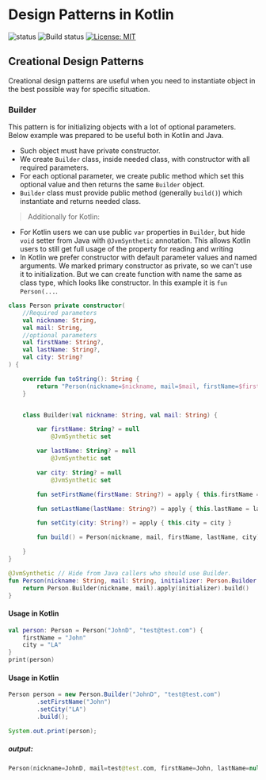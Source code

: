 # Design Patterns in Kotlin
![status](https://img.shields.io/badge/status-WorkInProgress-green)
![Build status](https://img.shields.io/github/workflow/status/AdrianKuta/Android-Project-Template/Android%20CI?style=plastic)
[![License: MIT](https://img.shields.io/badge/License-MIT-blue.svg)](https://github.com/AdrianKuta/Android-Project-Template/blob/master/LICENSE)
## Creational Design Patterns

Creational design patterns are useful when you need to instantiate object in the best possible way for specific situation.

### Builder

This pattern is for initializing objects with a lot of optional parameters.
Below example was prepared to be useful both in Kotlin and Java.
- Such object must have private constructor.
- We create `Builder` class, inside needed class, with constructor with all required parameters.
- For each optional parameter, we create public method which set this optional value and then returns the same `Builder` object.
- `Builder` class must provide public method (generally `build()`) which instantiate and returns needed class.
> Additionally for Kotlin:
- For Kotlin users we can use public `var` properties in `Builder`, but hide `void` setter from Java with `@JvmSynthetic` annotation.
This allows Kotlin users to still get full usage of the property for reading and writing
- In Kotlin we prefer constructor with default parameter values and named arguments. We marked primary constructor as private, so we can't use it to initialization.
But we can create function with name the same as class type, which looks like constructor. In this example it is `fun Person(...`.
```kotlin
class Person private constructor(
    //Required parameters
    val nickname: String,
    val mail: String,
    //optional parameters
    val firstName: String?,
    val lastName: String?,
    val city: String?
) {

    override fun toString(): String {
        return "Person(nickname=$nickname, mail=$mail, firstName=$firstName, lastName=$lastName, city=$city)"
    }


    class Builder(val nickname: String, val mail: String) {

        var firstName: String? = null
            @JvmSynthetic set

        var lastName: String? = null
            @JvmSynthetic set

        var city: String? = null
            @JvmSynthetic set

        fun setFirstName(firstName: String?) = apply { this.firstName = firstName }

        fun setLastName(lastName: String?) = apply { this.lastName = lastName }

        fun setCity(city: String?) = apply { this.city = city }

        fun build() = Person(nickname, mail, firstName, lastName, city)

    }
}

@JvmSynthetic // Hide from Java callers who should use Builder.
fun Person(nickname: String, mail: String, initializer: Person.Builder.() -> Unit): Person {
    return Person.Builder(nickname, mail).apply(initializer).build()
}
```

#### Usage in Kotlin

```kotlin
val person: Person = Person("JohnD", "test@test.com") {
    firstName = "John"
    city = "LA"
}
print(person)
```

#### Usage in Kotlin

```java
Person person = new Person.Builder("JohnD", "test@test.com")
        .setFirstName("John")
        .setCity("LA")
        .build();

System.out.print(person);
```

##### output:
```kotlin
Person(nickname=JohnD, mail=test@test.com, firstName=John, lastName=null, city=LA)
```